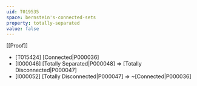 ```yaml
---
uid: T019535
space: bernstein's-connected-sets
property: totally-separated
value: false
---
```

[[Proof]]

* [T015424] [Connected|P000036]
* [I000046] [Totally Separated|P000048] => [Totally Disconnected|P000047]
* [I000052] [Totally Disconnected|P000047] => ~[Connected|P000036]

